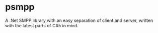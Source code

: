 psmpp
=====

A .Net SMPP library with an easy separation of client and server, written with the latest parts of C#5 in mind.

